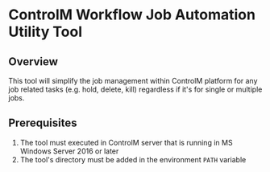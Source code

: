 # ControlM Workflow Job Automation Utility Tool

## Overview

This tool will simplify the job management within ControlM platform for any job related tasks (e.g. hold, delete, kill) regardless if it's for single or multiple jobs.

## Prerequisites
1. The tool must executed in ControlM server that is running in MS Windows Server 2016 or later
2. The tool's directory must be added in the environment `PATH` variable